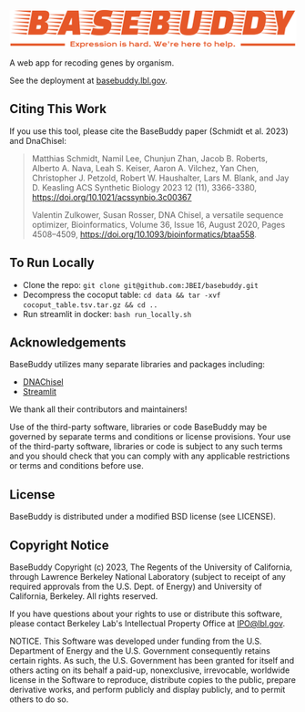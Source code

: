 <p align="center">
  <img src="resources/logo/svg/logo-no-background.svg" />
</p>

A web app for recoding genes by organism.

See the deployment at [basebuddy.lbl.gov](https://basebuddy.lbl.gov).

## Citing This Work

If you use this tool, please cite the BaseBuddy paper (Schmidt et al. 2023) and DnaChisel:

> Matthias Schmidt, Namil Lee, Chunjun Zhan, Jacob B. Roberts, Alberto A. Nava, Leah S. Keiser, Aaron A. Vilchez, Yan Chen, Christopher J. Petzold, Robert W. Haushalter, Lars M. Blank, and Jay D. Keasling
ACS Synthetic Biology 2023 12 (11), 3366-3380, https://doi.org/10.1021/acssynbio.3c00367
> 
> Valentin Zulkower, Susan Rosser, DNA Chisel, a versatile sequence optimizer, Bioinformatics, Volume 36, Issue 16, August 2020, Pages 4508–4509, https://doi.org/10.1093/bioinformatics/btaa558.

## To Run Locally

* Clone the repo: `git clone git@github.com:JBEI/basebuddy.git`
* Decompress the cocoput table: `cd data && tar -xvf cocoput_table.tsv.tar.gz && cd ..`
* Run streamlit in docker: `bash run_locally.sh`

## Acknowledgements

BaseBuddy utilizes many separate libraries and packages including:

- [DNAChisel](https://github.com/Edinburgh-Genome-Foundry/DnaChisel)
- [Streamlit](https://github.com/streamlit/streamlit)

We thank all their contributors and maintainers!

Use of the third-party software, libraries or code BaseBuddy may be governed by separate terms and conditions or license provisions. Your use of the third-party software, libraries or code is subject to any such terms and you should check that you can comply with any applicable restrictions or terms and conditions before use.

## License

BaseBuddy is distributed under a modified BSD license (see LICENSE).

## Copyright Notice

BaseBuddy Copyright (c) 2023, The Regents of the University of California,
through Lawrence Berkeley National Laboratory (subject to receipt of
any required approvals from the U.S. Dept. of Energy) and University 
of California, Berkeley. All rights reserved.

If you have questions about your rights to use or distribute this software,
please contact Berkeley Lab's Intellectual Property Office at
IPO@lbl.gov.

NOTICE.  This Software was developed under funding from the U.S. Department
of Energy and the U.S. Government consequently retains certain rights.  As
such, the U.S. Government has been granted for itself and others acting on
its behalf a paid-up, nonexclusive, irrevocable, worldwide license in the
Software to reproduce, distribute copies to the public, prepare derivative 
works, and perform publicly and display publicly, and to permit others to do so.
